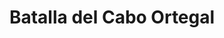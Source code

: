 ﻿---
title: "Batalla del Cabo Ortegal"
permalink: periodes_736.html
layout: periode
dataInici: 1805-11-04
sidebar: periodes
pares:
  - 733:
    title: "Guerra Anglo-Española"
    dataInici: "(1804-12-14)"
    dataFi: "(1809-01-14)"

fills:
jocsPrincipals:
jocsEscenaris:
jocsEpoca:
  - title: "Flying Colors"
    bggId: 8730
    escenari: "Cape Ortugal"
    dataInici: 
    dataFi: 

jocsEpocaEscenaris:
---
